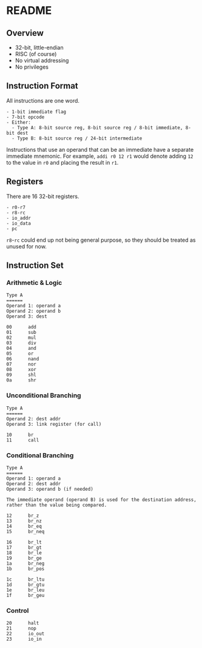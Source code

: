 # README

## Overview

- 32-bit, little-endian
- RISC (of course)
- No virtual addressing
- No privileges

## Instruction Format

All instructions are one word.

    - 1-bit immediate flag
    - 7-bit opcode
    - Either:
      - Type A: 8-bit source reg, 8-bit source reg / 8-bit immediate, 8-bit dest
      - Type B: 8-bit source reg / 24-bit intermediate

Instructions that use an operand that can be an immediate have a separate immediate mnemonic. For example, `addi r0 12 r1` would denote adding `12` to the value in `r0` and placing the result in `r1`.

## Registers

There are 16 32-bit registers.

    - r0-r7
    - r8-rc
    - io_addr
    - io_data
    - pc

`r8`-`rc` could end up not being general purpose, so they should be treated as unused for now.

## Instruction Set

### Arithmetic & Logic

    Type A
    ======
    Operand 1: operand a
    Operand 2: operand b
    Operand 3: dest

    00      add
    01      sub
    02      mul
    03      div
    04      and
    05      or
    06      nand
    07      nor
    08      xor
    09      shl
    0a      shr

### Unconditional Branching

    Type A
    ======
    Operand 2: dest addr
    Operand 3: link register (for call)

    10      br
    11      call

### Conditional Branching

    Type A
    ======
    Operand 1: operand a
    Operand 2: dest addr
    Operand 3: operand b (if needed)

    The immediate operand (operand B) is used for the destination address, rather than the value being compared.

    12      br_z
    13      br_nz
    14      br_eq
    15      br_neq

    16      br_lt
    17      br_gt
    18      br_le
    19      br_ge
    1a      br_neg
    1b      br_pos

    1c      br_ltu
    1d      br_gtu
    1e      br_leu
    1f      br_geu

### Control

    20      halt
    21      nop
    22      io_out
    23      io_in
